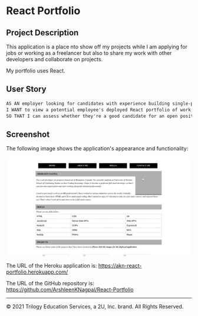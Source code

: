 # React Portfolio

## Project Description

This application is a place nto show off my projects while I am applying for jobs or working as a freelancer but also to share my work with other developers and collaborate on projects.

My portfolio uses React. 

## User Story

```md
AS AN employer looking for candidates with experience building single-page applications
I WANT to view a potential employee's deployed React portfolio of work samples
SO THAT I can assess whether they're a good candidate for an open position
```

## Screenshot

The following image shows the application's appearance and functionality:

![The screenshot includes an image of the application.](./public/images/screenshot.png)

The URL of the Heroku application is: 
<https://akn-react-portfolio.herokuapp.com/>

The URL of the GitHub repository is: 
<https://github.com/ArshleenKNagpal/React-Portfolio>


- - -
© 2021 Trilogy Education Services, a 2U, Inc. brand. All Rights Reserved.

